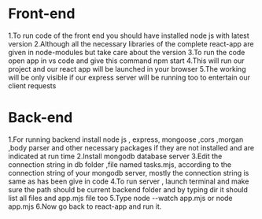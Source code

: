 # Front-end
1.To run code of the front end you should have installed node js with latest version
2.Although all the necessary libraries of the complete react-app are given in node-modules but take care about the version
3.To run the code open app in vs code and give this command npm start 
4.This will run our project and our react app will be launched in your browser
5.The working will be only visible if our express server will be running too to entertain our client requests
# Back-end
1.For running backend install node js , express, mongoose ,cors ,morgan ,body parser and other necessary packages if they are not installed and are indicated at run time
2.Install mongodb database server
3.Edit the connection string in db folder ,file named tasks.mjs, according to the connection string of your mongodb server, mostly the connection string is same as has been give in code
4.To run server , launch terminal and make sure the path should be current backend folder and by typing dir it should list all files and app.mjs file too
5.Type node --watch app.mjs or node app.mjs
6.Now go back to react-app and run it.
